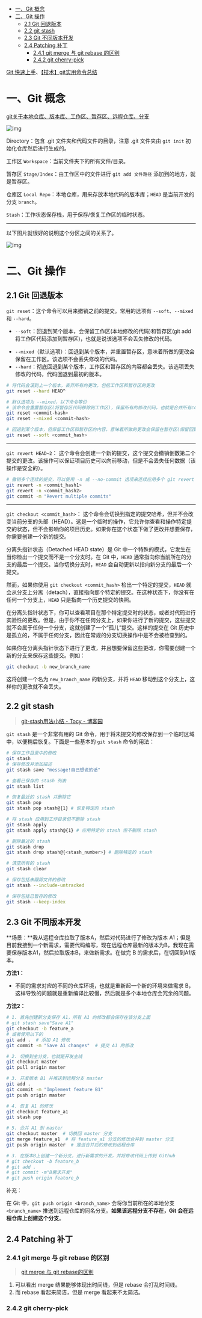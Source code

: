 - [一、Git 概念](#一git-概念)
- [二、Git 操作](#二git-操作)
  - [2.1 Git 回退版本](#21-git-回退版本)
  - [2.2 git stash](#22-git-stash)
  - [2.3 Git 不同版本开发](#23-git-不同版本开发)
  - [2.4 Patching 补丁](#24-patching-补丁)
    - [2.4.1 git merge 与 git rebase 的区别](#241-git-merge-与-git-rebase-的区别)
    - [2.4.2 git cherry-pick](#242-git-cherry-pick)

[Git 快速上手](https://dablelv.blog.csdn.net/article/details/52620885)、[【技术】git实用命令总结](https://blog.csdn.net/ann295258232/article/details/73826122)

# 一、Git 概念

[git关于本地仓库、版本库、工作区、暂存区、远程仓库、分支](https://blog.csdn.net/zdwzzu2006/article/details/130761246)

<img src="Image/Git版本管控目录.png" alt="img"  />

Directory：包含 .git 文件夹和代码文件的目录，注意 .git 文件夹由 `git init` 初始化仓库然后进行生成的。

工作区 `Workspace`：当前文件夹下的所有文件/目录。

暂存区 `Stage/Index`：由工作区中的文件进行 `git add 文件路径` 添加到的地方，就是暂存区。

仓库区 `Local Repo`：本地仓库，用来存放本地代码的版本库；`HEAD` 是当前开发的分支 `branch`。

`Stash`：工作状态保存栈，用于保存/恢复工作区的临时状态。

***

以下图片就很好的说明这个分区之间的关系了。

![img](Image/工作区&暂存区&仓库区&远程仓库之间的关系.png)



# 二、Git 操作

## 2.1 Git 回退版本

`git reset`：这个命令可以用来撤销之前的提交。常用的选项有 `--soft`、`--mixed` 和 `--hard`。

* `--soft`：回退到某个版本，会保留工作区(本地修改的代码)和暂存区(git add 将工作区代码添加到暂存区)，也就是说该选项不会丢失修改的代码。

- `--mixed`（默认选项）：回退到某个版本，并重置暂存区，意味着所做的更改会保留在工作区。该选项不会丢失修改的代码。
- `--hard`：彻底回退到某个版本，工作区和暂存区的内容都会丢失。该选项丢失修改的代码，代码回退到最初的版本。

```bash
# 将代码会滚到上一个版本，丢弃所有的更改，包括工作区和暂存区的更改
git reset --hard HEAD^

# 默认选项为 --mixed，以下命令等价
# 该命令会重置暂存区(将暂存区代码移除到工作区)，保留所有的修改代码，也就是合并所有commit提交信息
git reset <commit-hash>
git reset --mixed <commit-hash>

# 回退到某个版本，但保留工作区和暂存区的内容，意味着所做的更改会保留在暂存区(保留回到到版本的commit信息)
git reset --soft <commit_hash>
```

***

`git revert HEAD~2`： 这个命令会创建一个新的提交，这个提交会撤销倒数第二个提交的更改。该操作可以保证项目历史可以向前移动，但是不会丢失任何数据（该操作是安全的）。

```bash
# 撤销多个连续的提交，可以使用 -n 或 --no-commit 选项来连续应用多个 git revert 命令，然后在所有撤销操作完成后一次性提交结果
git revert -n <commit_hash1>
git revert -n <commit_hash2>
git commit -m "Revert multiple commits"
```

***

`git checkout <commit_hash>`： 这个命令会切换到指定的提交哈希，但并不会改变当前分支的头部（HEAD）。这是一个临时的操作，它允许你查看和操作特定提交的状态，但不会影响你的项目历史。如果你在这个状态下做了更改并想要保存，你需要创建一个新的提交。

分离头指针状态（Detached HEAD state）是 Git 中一个特殊的模式，它发生在当你检出一个提交而不是一个分支时。在 Git 中，`HEAD` 通常指向你当前所在的分支的最后一个提交。当你切换分支时，`HEAD` 会自动更新以指向新分支的最后一个提交。

然而，如果你使用 `git checkout <commit_hash>` 检出一个特定的提交，`HEAD` 就会从分支上分离（detach），直接指向那个特定的提交。在这种状态下，你没有在任何一个分支上，`HEAD` 只是指向一个历史提交的快照。

在分离头指针状态下，你可以查看项目在那个特定提交时的状态，或者对代码进行实验性的更改。但是，由于你不在任何分支上，如果你进行了新的提交，这些提交就不会属于任何一个分支，这就创建了一个“孤儿”提交。这样的提交在 Git 历史中是孤立的，不属于任何分支，因此在常规的分支切换操作中是不会被检查到的。

如果你在分离头指针状态下进行了更改，并且想要保留这些更改，你需要创建一个新的分支来保存这些提交。例如：

```bash
git checkout -b new_branch_name
```

这将创建一个名为 `new_branch_name` 的新分支，并将 `HEAD` 移动到这个分支上，这样你的更改就不会丢失。

## 2.2 git stash

> [git-stash用法小结 - Tocy - 博客园](https://www.cnblogs.com/tocy/p/git-stash-reference.html)

`git stash` 是一个非常有用的 Git 命令，用于将未提交的修改保存到一个临时区域中，以便稍后恢复。下面是一些基本的 `git stash` 命令的用法：

```bash
# 保存工作目录中的修改
git stash
# 保存修改并添加描述
git stash save "message!自己想说的话"

# 查看已保存的 stash 列表
git stash list

# 恢复最近的 stash 并删除它
git stash pop
git stash pop stash@{1} # 恢复特定的 stash

# 将 stash 应用到工作目录但不删除 stash
git stash apply
git stash apply stash@{1} # 应用特定的 stash 但不删除 stash

# 删除最近的 stash
git stash drop
git stash drop stash@{<stash_number>} # 删除特定的 stash

# 清空所有的 stash
git stash clear

# 保存包括未跟踪文件的修改
git stash --include-untracked

# 保存包括已暂存的修改
git stash --keep-index
```



## 2.3 Git 不同版本开发

**场景：**我从远程仓库拉取了版本A，然后对代码进行了修改为版本 A1；但是目前我接到一个新需求，需要代码编写，现在远程仓库最新的版本为B，我现在需要保存版本A1，然后拉取版本B，来做新需求。在做完 B 的需求后，在切回到A1版本。

**方法1：**

* 不同的需求对应的不同的仓库环境，也就是重新起一个新的环境来做需求 B，这样导致的问题就是重新编译比较慢，然后就是多个本地仓库会冗余的问题。

**方法2：**

```bash
# 1. 首先创建新分支保存 A1，所有 A1 的修改都会保存在该分支上面
# git stash save"Save A1"
git checkout -b feature_a
# 或者使用以下的
git add .  # 添加 A1 修改
git commit -m "Save A1 changes"  # 提交 A1 的修改

# 2. 切换到主分支，也就是开发主线
git checkout master
git pull origin master

# 3. 开发版本 B1 并推送到远程分支 master
git add .
git commit -m "Implement feature B1"
git push origin master

# 4. 恢复 A1 的修改
git checkout feature_a1
git stash pop

# 5. 合并 A1 到 master
git checkout master  # 切换回 master 分支
git merge feature_a1  # 将 feature_a1 分支的修改合并到 master 分支
git push origin master  # 推送合并后的修改到远程仓库

# 3. 在版本B上创建一个新分支，进行新需求的开发，并将修改代码上传到 Github
# git checkout -b feature_b
# git add .
# git commit -m"B需求开发"
# git push origin feature_b
```

补充：

在 Git 中，`git push origin <branch_name>` 会将你当前所在的本地分支 `<branch_name>` 推送到远程仓库的同名分支。**如果该远程分支不存在，Git 会在远程仓库上创建这个分支**。



## 2.4 Patching 补丁

### 2.4.1 git merge 与 git rebase 的区别

> [git merge 与 git rebase的区别](https://blog.csdn.net/michaelshare/article/details/79108233)

1. 可以看出 merge 结果能够体现出时间线，但是 rebase 会打乱时间线。
2. 而 rebase 看起来简洁，但是 merge 看起来不太简洁。



### 2.4.2 git cherry-pick


